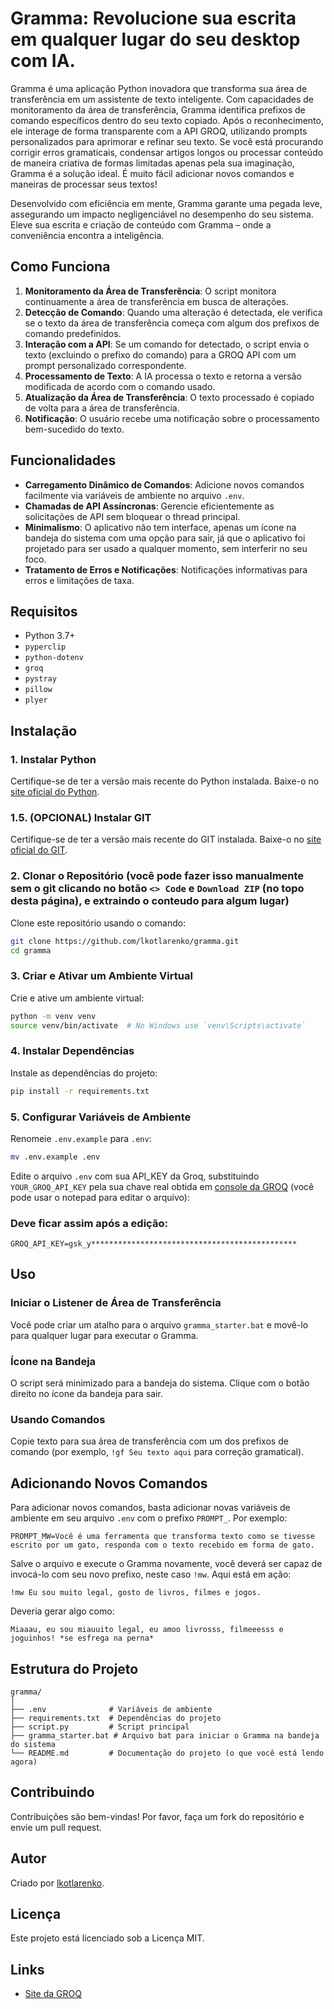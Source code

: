 # Gramma: Revolucione sua escrita em qualquer lugar do seu desktop com IA.

Gramma é uma aplicação Python inovadora que transforma sua área de transferência em um assistente de texto inteligente. Com capacidades de monitoramento da área de transferência, Gramma identifica prefixos de comando específicos dentro do seu texto copiado. Após o reconhecimento, ele interage de forma transparente com a API GROQ, utilizando prompts personalizados para aprimorar e refinar seu texto. Se você está procurando corrigir erros gramaticais, condensar artigos longos ou processar conteúdo de maneira criativa de formas limitadas apenas pela sua imaginação, Gramma é a solução ideal. É muito fácil adicionar novos comandos e maneiras de processar seus textos!

Desenvolvido com eficiência em mente, Gramma garante uma pegada leve, assegurando um impacto negligenciável no desempenho do seu sistema. Eleve sua escrita e criação de conteúdo com Gramma – onde a conveniência encontra a inteligência.

## Como Funciona

1. **Monitoramento da Área de Transferência**: O script monitora continuamente a área de transferência em busca de alterações.
2. **Detecção de Comando**: Quando uma alteração é detectada, ele verifica se o texto da área de transferência começa com algum dos prefixos de comando predefinidos.
3. **Interação com a API**: Se um comando for detectado, o script envia o texto (excluindo o prefixo do comando) para a GROQ API com um prompt personalizado correspondente.
4. **Processamento de Texto**: A IA processa o texto e retorna a versão modificada de acordo com o comando usado.
5. **Atualização da Área de Transferência**: O texto processado é copiado de volta para a área de transferência.
6. **Notificação**: O usuário recebe uma notificação sobre o processamento bem-sucedido do texto.

## Funcionalidades

- **Carregamento Dinâmico de Comandos**: Adicione novos comandos facilmente via variáveis de ambiente no arquivo `.env`.
- **Chamadas de API Assíncronas**: Gerencie eficientemente as solicitações de API sem bloquear o thread principal.
- **Minimalismo**: O aplicativo não tem interface, apenas um ícone na bandeja do sistema com uma opção para sair, já que o aplicativo foi projetado para ser usado a qualquer momento, sem interferir no seu foco.
- **Tratamento de Erros e Notificações**: Notificações informativas para erros e limitações de taxa.

## Requisitos

- Python 3.7+
- `pyperclip`
- `python-dotenv`
- `groq`
- `pystray`
- `pillow`
- `plyer`

## Instalação

### 1. Instalar Python

Certifique-se de ter a versão mais recente do Python instalada. Baixe-o no [site oficial do Python](https://www.python.org/downloads/).

### 1.5. (OPCIONAL) Instalar GIT

Certifique-se de ter a versão mais recente do GIT instalada. Baixe-o no [site oficial do GIT](https://git-scm.com/).

### 2. Clonar o Repositório (você pode fazer isso manualmente sem o git clicando no botão `<> Code` e `Download ZIP` (no topo desta página), e extraindo o conteudo para algum lugar)

Clone este repositório usando o comando:

```sh
git clone https://github.com/lkotlarenko/gramma.git
cd gramma
```

### 3. Criar e Ativar um Ambiente Virtual

Crie e ative um ambiente virtual:

```sh
python -m venv venv
source venv/bin/activate  # No Windows use `venv\Scripts\activate`
```

### 4. Instalar Dependências

Instale as dependências do projeto:

```sh
pip install -r requirements.txt
```

### 5. Configurar Variáveis de Ambiente

Renomeie `.env.example` para `.env`:

```sh
mv .env.example .env
```

Edite o arquivo `.env` com sua API_KEY da Groq, substituindo `YOUR_GROQ_API_KEY` pela sua chave real obtida em [console da GROQ](https://console.groq.com/keys) (você pode usar o notepad para editar o arquivo):

### Deve ficar assim após a edição:

```env
GROQ_API_KEY=gsk_y**********************************************
```

## Uso

### Iniciar o Listener de Área de Transferência

Você pode criar um atalho para o arquivo `gramma_starter.bat` e movê-lo para qualquer lugar para executar o Gramma.

### Ícone na Bandeja

O script será minimizado para a bandeja do sistema. Clique com o botão direito no ícone da bandeja para sair.

### Usando Comandos

Copie texto para sua área de transferência com um dos prefixos de comando (por exemplo, `!gf Seu texto aqui` para correção gramatical).

## Adicionando Novos Comandos

Para adicionar novos comandos, basta adicionar novas variáveis de ambiente em seu arquivo `.env` com o prefixo `PROMPT_`. Por exemplo:

```env
PROMPT_MW=Você é uma ferramenta que transforma texto como se tivesse escrito por um gato, responda com o texto recebido em forma de gato.
```

Salve o arquivo e execute o Gramma novamente, você deverá ser capaz de invocá-lo com seu novo prefixo, neste caso `!mw`. Aqui está em ação:

```plaintext
!mw Eu sou muito legal, gosto de livros, filmes e jogos.
```

Deveria gerar algo como:

```plaintext
Miaaau, eu sou miauuito legal, eu amoo livrosss, filmeeesss e joguinhos! *se esfrega na perna*
```

## Estrutura do Projeto

```plaintext
gramma/
│
├── .env              # Variáveis de ambiente
├── requirements.txt  # Dependências do projeto
├── script.py         # Script principal
├── gramma_starter.bat # Arquivo bat para iniciar o Gramma na bandeja do sistema
└── README.md         # Documentação do projeto (o que você está lendo agora)
```

## Contribuindo

Contribuições são bem-vindas! Por favor, faça um fork do repositório e envie um pull request.

## Autor

Criado por [lkotlarenko](https://github.com/lkotlarenko).

## Licença

Este projeto está licenciado sob a Licença MIT.

## Links

- [Site da GROQ](https://groq.com/)
